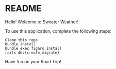# README

Hello! Welcome to Sweater Weather!

To use this application, complete the following steps:

```
Clone this repo
bundle install
bundle exec figaro install
rails db:{create,migrate}
```
Have fun on your Road Trip!
